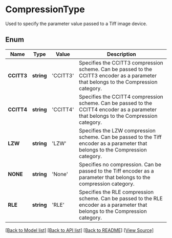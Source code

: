 ﻿# CompressionType
Used to specify the parameter value passed to a Tiff image device.

## Enum
Name | Type | Value | Description
------------ | ------------- | ------------- | -------------
**CCITT3** | **string** | 'CCITT3' | Specifies the CCITT3 compression scheme. Can be passed to the CCITT3 encoder as a parameter that belongs to the Compression category.
**CCITT4** | **string** | 'CCITT4' | Specifies the CCITT4 compression scheme. Can be passed to the CCITT4 encoder as a parameter that belongs to the Compression category.
**LZW** | **string** | 'LZW' | Specifies the LZW compression scheme. Can be passed to the Tiff encoder as a parameter that belongs to the Compression category.
**NONE** | **string** | 'None' | Specifies no compression. Can be passed to the Tiff encoder as a parameter that belongs to the compression category.
**RLE** | **string** | 'RLE' | Specifies the RLE compression scheme. Can be passed to the RLE encoder as a parameter that belongs to the Compression category.

[[Back to Model list]](../README.md#documentation-for-models) [[Back to API list]](../README.md#documentation-for-api-endpoints) [[Back to README]](../README.md) [[View Source]](../src/Aspose/PDF/Model/CompressionType.php)

